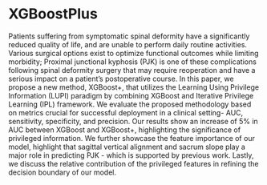 # XGBoostPlus

Patients suffering from symptomatic spinal deformity have a significantly reduced quality of life, and are unable to perform daily routine activities. Various surgical options exist to optimize functional outcomes while limiting morbidity; Proximal junctional kyphosis (PJK) is one of these complications following spinal deformity surgery that may require reoperation and have a serious impact on a patient’s postoperative course. In this paper, we propose a new method, XGBoost+, that utilizes the Learning Using Privilege Information (LUPI) paradigm by combining XGBoost and Iterative Privilege Learning (IPL) framework. We evaluate the proposed methodology based on metrics crucial for successful deployment in a clinical setting- AUC, sensitivity, specificity, and precision. Our results show an increase of 5\% in AUC between XGBoost and XGBoost+, highlighting the significance of privileged information. We further showcase the feature importance of our model, highlight that sagittal vertical alignment and sacrum slope play a major role in predicting PJK - which is supported by previous work. Lastly, we discuss the relative contribution of the privileged features in refining the decision boundary of our model. 
